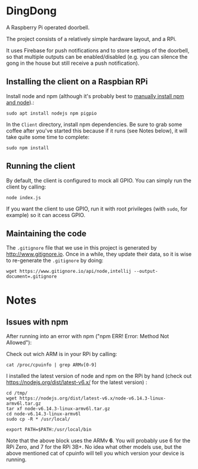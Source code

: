# DingDong
A Raspberry Pi operated doorbell.

The project consists of a relatively simple hardware layout, and a RPi.

It uses Firebase for push notifications and to store settings of the doorbell, so that multiple outputs can be enabled/disabled (e.g. you can silence the gong in the house but still receive a push notification).

## Installing the client on a Raspbian RPi
Install node and npm (although it's probably best to [manually install npm and node](#issues-with-npm)).:
```
sudo apt install nodejs npm pigpio
```
In the `Client` directory, install npm dependencies. Be sure to grab some coffee after you've started this because if it runs (see Notes below), it will take quite some time to complete:
```
sudo npm install
```

## Running the client
By default, the client is configured to mock all GPIO. You can simply run the client by calling:
```
node index.js
```
If you want the client to use GPIO, run it with root privileges (with `sudo`, for example) so it can access GPIO.

## Maintaining the code
The `.gitignore` file that we use in this project is generated by http://www.gitignore.io. Once in a while, they update their data, so it is wise to re-generate the `.gitignore` by doing:
```
wget https://www.gitignore.io/api/node,intellij --output-document=.gitignore
```




# Notes


## Issues with npm
After running into an error with npm ("npm ERR! Error: Method Not Allowed"):

Check out wich ARM is in your RPi by calling:
```
cat /proc/cpuinfo | grep ARMv[0-9]
```

I installed the latest version of node and npm on the RPi by hand (check out https://nodejs.org/dist/latest-v6.x/ for the latest version) :
```
cd /tmp/
wget https://nodejs.org/dist/latest-v6.x/node-v6.14.3-linux-armv6l.tar.gz
tar xf node-v6.14.3-linux-armv6l.tar.gz
cd node-v6.14.3-linux-armv6l
sudo cp -R * /usr/local/

export PATH=$PATH:/usr/local/bin
```
Note that the above block uses the ARMv **6**. You will probably use 6 for the RPi Zero, and 7 for the RPi 3B+. No idea what other models use, but the above mentioned cat of cpuinfo will tell you which version your device is running.

